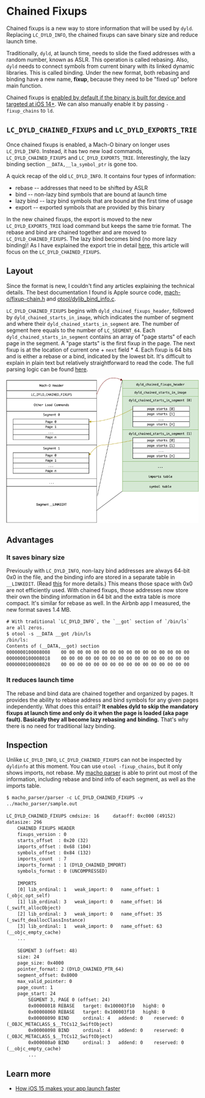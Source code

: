 # Chained Fixups
Chained fixups is a new way to store information that will be used by `dyld`. Replacing `LC_DYLD_INFO`, the chained fixups can save binary size and reduce launch time.

Traditionally, `dyld`, at launch time, needs to slide the fixed addresses with a random number, known as ASLR. This operation is called rebasing. Also, `dyld` needs to connect symbols from current binary with its linked dynamic libraries. This is called binding. Under the new format, both rebasing and binding have a new name, **fixup**, because they need to be "fixed up" before main function.

Chained fixups is [enabled by default if the binary is built for device and targeted at iOS 14+](https://github.com/qyang-nj/llios/blob/1f111edc87adbca68c336d3ab501e3ca4a1f2356/apple_open_source/ld64/src/ld/Options.cpp#L5233-L5238). We can also manually enable it by passing `-fixup_chains` to `ld`.

## `LC_DYLD_CHAINED_FIXUPS` and `LC_DYLD_EXPORTS_TRIE`
Once chained fixups is enabled, a Mach-O binary on longer uses `LC_DYLD_INFO`. Instead, it has two new load commands, `LC_DYLD_CHAINED_FIXUPS` and `LC_DYLD_EXPORTS_TRIE`. Interestingly, the lazy binding section `__DATA,__la_symbol_ptr` is gone too.

A quick recap of the old `LC_DYLD_INFO`. It contains four types of information:
* rebase -- addresses that need to be shifted by ASLR
* bind -- non-lazy bind symbols that are bound at launch time
* lazy bind -- lazy bind symbols that are bound at the first time of usage
* export -- exported symbols that are provided by this binary

In the new chained fixups, the export is moved to the new `LC_DYLD_EXPORTS_TRIE` load command but keeps the same trie format. The rebase and bind are chained together and are moved to `LC_DYLD_CHAINED_FIXUPS`. The lazy bind becomes bind (no more lazy binding)! As I have explained the export trie in detail [here](../exported_symbol/README.md), this article will focus on the `LC_DYLD_CHAINED_FIXUPS`.

## Layout
Since the format is new, I couldn't find any articles explaining the technical details. The best documentation I found is Apple source code, [mach-o/fixup-chain.h](https://github.com/qyang-nj/llios/blob/d204d56ff0533c1fae115b77e7554d2e6f4bc4aa/apple_open_source/dyld/include/mach-o/fixup-chains.h) and [otool/dylib_bind_info.c](https://github.com/qyang-nj/llios/blob/d204d56ff0533c1fae115b77e7554d2e6f4bc4aa/apple_open_source/cctools/otool/dyld_bind_info.c#L2906).

`LC_DYLD_CHAINED_FIXUPS` begins with `dyld_chained_fixups_header`, followed by `dyld_chained_starts_in_image`, which indicates the number of segment and where their `dyld_chained_starts_in_segment` are. The number of segment here equals to the number of `LC_SEGMENT_64`. Each `dyld_chained_starts_in_segment` contains an array of "page starts" of each page in the segment. A "page starts" is the first fixup in the page. The next fixup is at the location of current one + `next` field * 4. Each fixup is 64 bits and is either a rebase or a bind, indicated by the lowest bit. It's difficult to explain in plain text but relatively straightforward to read the code. The full parsing logic can be found [here](../macho_parser/sources/chained_fixups.c).

![Chained Fixups Layout](../articles/images/chained_fixups_layout.png)

## Advantages

### It saves binary size
Previously with `LC_DYLD_INFO`, non-lazy bind addresses are always 64-bit 0x0 in the file, and the binding info are stored in a separate table in `__LINKEDIT`. (Read [this](./README.md) for more details.) This means those space with 0x0 are not efficiently used. With chained fixups, those addresses now store their own the binding information in 64 bit and the extra table is more compact. It's similar for rebase as well. In the Airbnb app I measured, the new format saves 1.4 MB.

```
# With traditional `LC_DYLD_INFO`, the `__got` section of `/bin/ls` are all zeros.
$ otool -s __DATA __got /bin/ls
/bin/ls:
Contents of (__DATA,__got) section
0000000100008008	00 00 00 00 00 00 00 00 00 00 00 00 00 00 00 00
0000000100008018	00 00 00 00 00 00 00 00 00 00 00 00 00 00 00 00
0000000100008028	00 00 00 00 00 00 00 00 00 00 00 00 00 00 00 00
```

### It reduces launch time
The rebase and bind data are chained together and organized by pages. It provides the ability to rebase address and bind symbols for any given pages independently. What does this entail? **It enables dyld to skip the mandatory fixups at launch time and only do it when the page is loaded (aka page fault). Basically they all become lazy rebasing and binding.** That's why there is no need for traditional lazy binding.

## Inspection

Unlike `LC_DYLD_INFO`, `LC_DYLD_CHAINED_FIXUPS` can not be inspected by `dyldinfo` at this moment. You can use `otool -fixup_chains`, but it only shows imports, not rebase. My [macho parser](../macho_parser#mach-o-parser) is able to print out most of the information, including rebase and bind info of each segment, as well as the imports table.
```
$ macho_parser/parser -c LC_DYLD_CHAINED_FIXUPS -v ../macho_parser/sample.out

LC_DYLD_CHAINED_FIXUPS cmdsize: 16     dataoff: 0xc000 (49152)   datasize: 296
    CHAINED FIXUPS HEADER
    fixups_version : 0
    starts_offset  : 0x20 (32)
    imports_offset : 0x68 (104)
    symbols_offset : 0x84 (132)
    imports_count  : 7
    imports_format : 1 (DYLD_CHAINED_IMPORT)
    symbols_format : 0 (UNCOMPRESSED)

    IMPORTS
    [0] lib_ordinal: 1   weak_import: 0   name_offset: 1 (_objc_opt_self)
    [1] lib_ordinal: 3   weak_import: 0   name_offset: 16 (_swift_allocObject)
    [2] lib_ordinal: 3   weak_import: 0   name_offset: 35 (_swift_deallocClassInstance)
    [3] lib_ordinal: 1   weak_import: 0   name_offset: 63 (__objc_empty_cache)
    ...

    SEGMENT 3 (offset: 48)
    size: 24
    page_size: 0x4000
    pointer_format: 2 (DYLD_CHAINED_PTR_64)
    segment_offset: 0x8000
    max_valid_pointer: 0
    page_count: 1
    page_start: 24
        SEGMENT 3, PAGE 0 (offset: 24)
        0x00008018 REBASE   target: 0x100003f10   high8: 0
        0x00008060 REBASE   target: 0x100003f10   high8: 0
        0x00008090 BIND     ordinal: 4   addend: 0    reserved: 0   (_OBJC_METACLASS_$__TtCs12_SwiftObject)
        0x00008098 BIND     ordinal: 4   addend: 0    reserved: 0   (_OBJC_METACLASS_$__TtCs12_SwiftObject)
        0x000080a0 BIND     ordinal: 3   addend: 0    reserved: 0   (__objc_empty_cache)
        ...
```

## Learn more
* [How iOS 15 makes your app launch faster](https://medium.com/geekculture/how-ios-15-makes-your-app-launch-faster-51cf0aa6c520)
